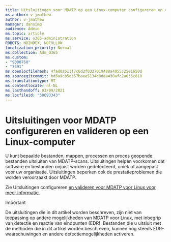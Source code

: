 ```yaml
---
title: Uitsluitingen voor MDATP op een Linux-computer configureren en valideren
ms.author: v-jmathew
author: v-jmathew
manager: dansimp
audience: Admin
ms.topic: article
ms.service: o365-administration
ROBOTS: NOINDEX, NOFOLLOW
localization_priority: Normal
ms.collection: Adm_O365
ms.custom:
- "9000760"
- "7391"
ms.openlocfilehash: 4fad0a513f7c6d2f0337019488a4055c25e1650d
ms.sourcegitcommit: bd6a9cb5d357baee5134c0dea430afc2a035c810
ms.translationtype: MT
ms.contentlocale: nl-NL
ms.lasthandoff: 03/09/2021
ms.locfileid: "50693343"
---
```

# <a name="configure-and-validate-exclusions-for-mdatp-on-a-linux-machine"></a>Uitsluitingen voor MDATP configureren en valideren op een Linux-computer

U kunt bepaalde bestanden, mappen, processen en proces geopende bestanden uitsluiten van MDATP-scans. Uitsluitingen helpen voorkomen dat software en bestanden onjuist worden gedetecteerd, uniek of aangepast voor uw organisatie. Uitsluitingen beperken ook de prestatieproblemen die worden veroorzaakt door MDATP.

Zie Uitsluitingen configureren [en valideren voor MDATP voor Linux voor meer informatie.](https://go.microsoft.com/fwlink/?linkid=2144517)

> [!IMPORTANT]
> De uitsluitingen die in dit artikel worden beschreven, zijn niet van toepassing op andere mogelijkheden van MDATP voor Linux, met inbegrip van detectie en reactie van eindpunten (EDR). Bestanden die u uitsluit met de methoden die in dit artikel worden beschreven, kunnen nog steeds EDR-waarschuwingen en andere detectiemogelijkheden activeren.
